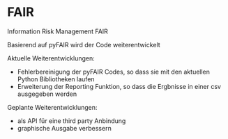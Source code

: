 # FAIR
Information Risk Management FAIR

Basierend auf pyFAIR wird der Code weiterentwickelt

Aktuelle Weiterentwicklungen:
- Fehlerbereinigung der pyFAIR Codes, so dass sie mit den aktuellen Python Bibliotheken laufen
- Erweiterung der Reporting Funktion, so dass die Ergbnisse in einer csv ausgegeben werden

Geplante Weiterentwicklungen:
- als API für eine third party Anbindung
- graphische Ausgabe verbessern
